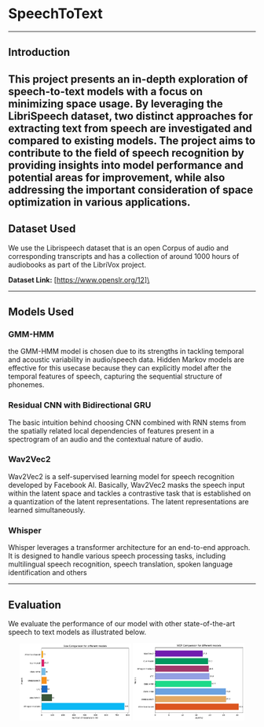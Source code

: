 # SpeechToText

---

## Introduction
This project presents an in-depth exploration of speech-to-text models with a focus on minimizing space usage. By leveraging the LibriSpeech dataset, two distinct approaches for extracting text from speech are investigated and compared to existing models. The project aims to contribute to the field of speech recognition by providing insights into model performance and potential areas for improvement, while also addressing the important consideration of space optimization in various applications.
---

## Dataset Used
We use the Librispeech dataset  that is an open Corpus of audio and corresponding transcripts and has a collection of around 1000 hours of audiobooks as part of the LibriVox project.


**Dataset Link:** [https://www.openslr.org/12]\

---

## Models Used

### GMM-HMM
the GMM-HMM model is chosen due to its strengths in tackling temporal and acoustic variability in audio/speech data. Hidden Markov models are effective for this usecase because they can explicitly model after the temporal features of speech, capturing the sequential structure of phonemes.

### Residual CNN with Bidirectional GRU
The basic intuition behind choosing CNN combined with RNN stems from the spatially related local dependencies of features present in a spectrogram of an audio and the contextual nature of audio.

### Wav2Vec2
Wav2Vec2 is a self-supervised learning model for speech recognition developed by Facebook AI. Basically, Wav2Vec2 masks the speech input within the latent space and tackles a contrastive task that is established on a quantization of the latent representations. The latent representations are learned simultaneously.

### Whisper
Whisper leverages a transformer architecture for an end-to-end approach. It is designed to handle various speech processing tasks, including multilingual speech recognition, speech translation, spoken language identification and others

---

## Evaluation
We evaluate the performance of our model with other state-of-the-art speech to text models as illustrated below.


<p align="center">
  <img src="images/Size_Plot.png" alt="Size Plot" width="45%">
  <img src="images/WER_Plot.png" alt="WER Plot" width="45%">
</p>
